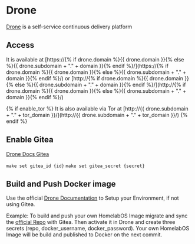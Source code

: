 # Drone

[Drone](https://drone.io) is a self-service continuous delivery platform

## Access

It is available at [https://{% if drone.domain %}{{ drone.domain }}{% else %}{{ drone.subdomain + "." + domain }}{% endif %}/](https://{% if drone.domain %}{{ drone.domain }}{% else %}{{ drone.subdomain + "." + domain }}{% endif %}/) or [http://{% if drone.domain %}{{ drone.domain }}{% else %}{{ drone.subdomain + "." + domain }}{% endif %}/](http://{% if drone.domain %}{{ drone.domain }}{% else %}{{ drone.subdomain + "." + domain }}{% endif %}/)

{% if enable_tor %}
It is also available via Tor at [http://{{ drone.subdomain + "." + tor_domain }}/](http://{{ drone.subdomain + "." + tor_domain }}/)
{% endif %}

## Enable Gitea

[Drone Docs Gitea](https://docs.drone.io/server/provider/gitea/)

`make set gitea_id {id}`
`make set gitea_secret {secret}`

## Build and Push Docker image

Use the official [Drone Documentation](https://docs.drone.io/) to Setup your Environment, if not using Gitea.

Example:
To build and push your own HomelabOS Image migrate and sync the [official Repo](https://gitlab.com/NickBusey/HomelabOS/) with Gitea.
Then activate it in Drone and create three secrets (repo, docker_username, docker_password). 
Your own HomelabOS Image will be build and published to Docker on the next commit.
